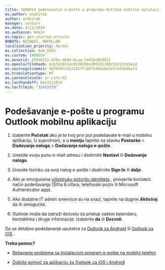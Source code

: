 ```yaml
---
title: 1800014 podešavanje e-pošte u programu Outlook mobilnu aplikaciju
ms.author: anahitab
author: anahitab
manager: serdars
ms.date: 4/12/2018
ms.audience: Admin
ms.topic: get-started-article
ROBOTS: NOINDEX, NOFOLLOW
localization_priority: Normal
ms.collection: Adm_O365
ms.custom: 1800014
ms.assetid: d2b46122-b59a-4b94-9cae-5e42be819022
ms.openlocfilehash: b2e3a5693acd1d8d90ad0d4913d0c5b213cb3e1d
ms.sourcegitcommit: 9d78905c512192ffc4675468abd2efc5f2e4baf4
ms.translationtype: MT
ms.contentlocale: sr-Latn-RS
ms.lasthandoff: 04/23/2019
ms.locfileid: "32421578"
---
```

# <a name="set-up-email-in-the-outlook-mobile-app"></a>Podešavanje e-pošte u programu Outlook mobilnu aplikaciju

1. Izaberite **Početak** ako je to tvoj prvi put podešavate e-mail u mobilnu aplikaciju. U suprotnom, a u **meniju** tapnite na stavku **Postavke** \> **Dodavanje naloga** \> **Dodavanje naloga e-pošte**. 
    
2. Unesite svoju punu e-mail adresu i dodirnite **Nastavi** ili **Dodavanje naloga**.
    
3. Unesite lozinku za svoj nalog e-pošte i dodirnite **Sign In** ili **dalje**. 
    
4. Ako je omogućena [višestruku potvrdu identiteta](https://support.office.com/article/8f0454b2-f51a-4d9c-bcde-2c48e41621c6.aspx) , provjerite koristeći način podešavanja (Šifra 6 cifara, telefonski poziv ili Microsoft Authenticator app). 
    
5. Ako dodatne IT admin smernice su na snazi, tapnite na dugme **Aktiviraj** da ih omogućite. 
    
6. Outlook može da zatraži dozvolu za pristup vašem kalendaru, kontaktima i druge informacije. Izaberite **da** ili **Dozvoli**. 
    
Da se detaljno podešavanje uputstva za [Outlook za Android](https://support.office.com/article/886db551-8dfa-4fd5-b835-f8e532091872.aspx) ili [Outlook za iOS](https://support.office.com/article/b2de2161-cc1d-49ef-9ef9-81acd1c8e234.aspx) . 
  
 **Treba pomoc?**
  
- [Rešavanje problema sa instalacioni program e-pošte na mobilni telefon](https://support.office.com/article/a264ef01-9c88-48fb-9285-7017e4f31f02.aspx)
    
- [Dobijte pomoć za aplikaciju za Outlook za iOS i Android](https://support.office.com/article/218a22d1-9fa5-4889-b689-de1c63493243.aspx#ID0EAABAAA=Contact_Support)
    

